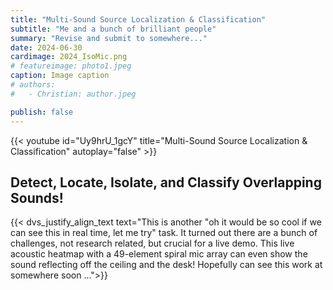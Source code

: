 ```yaml
---
title: "Multi-Sound Source Localization & Classification"
subtitle: "Me and a bunch of brilliant people"
summary: "Revise and submit to somewhere..."
date: 2024-06-30
cardimage: 2024_IsoMic.png
# featureimage: photo1.jpeg
caption: Image caption
# authors:
#   - Christian: author.jpeg

publish: false
---
```


{{< youtube id="Uy9hrU_1gcY" title="Multi-Sound Source Localization & Classification" autoplay="false" >}}

## Detect, Locate, Isolate, and Classify Overlapping Sounds!

{{< dvs_justify_align_text text="This is another \"oh it would be so cool if we can see this in real time, let me try\" task. It turned out there are a bunch of challenges, not research related, but crucial for a live demo. This live acoustic heatmap with a 49-element spiral mic array can even show the sound reflecting off the ceiling and the desk! Hopefully can see this work at somewhere soon ...">}}
